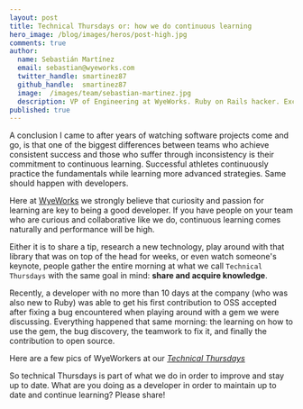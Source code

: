 ```yaml
---
layout: post
title: Technical Thursdays or: how we do continuous learning
hero_image: /blog/images/heros/post-high.jpg
comments: true
author:
  name: Sebastián Martínez
  email: sebastian@wyeworks.com
  twitter_handle: smartinez87
  github_handle:  smartinez87
  image:  /images/team/sebastian-martinez.jpg
  description: VP of Engineering at WyeWorks. Ruby on Rails hacker. ExceptionNotification maintainer. Coffee & bacon lover.
published: true
---
```


A conclusion I came to after years of watching software projects come and go, is that one of the biggest differences between teams who achieve consistent success and those who suffer through inconsistency is their commitment to continuous learning.
Successful athletes continuously practice the fundamentals while learning more advanced strategies. Same should happen with developers.

Here at [WyeWorks](http://wyeworks.com) we strongly believe that curiosity and passion for learning are key to being a good developer. If you have people on your team who are curious and collaborative like we do, continuous learning comes naturally and performance will be high.

Either it is to share a tip, research a new technology, play around with that library that was on top of the head for weeks, or even watch someone's keynote, people gather the entire morning at what we call `Technical Thursdays` with the same goal in mind: **share and acquire knowledge**.

Recently, a developer with no more than 10 days at the company (who was also new to Ruby) was able to get his first contribution to OSS accepted after fixing a bug encountered when playing around with a gem we were discussing. Everything happened that same morning: the learning on how to use the gem, the bug discovery, the teamwork to fix it, and finally the contribution to open source.

Here are a few pics of WyeWorkers at our [*Technical Thursdays*](https://www.facebook.com/media/set/?set=a.10152830735998451.1073741830.44674243450&type=1)

So technical Thursdays is part of what we do in order to improve and stay up to date. What are you doing as a developer in order to maintain up to date and continue learning? Please share!
